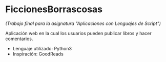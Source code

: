 # FiccionesBorrascosas
 _(Trabajo final para la asignatura "Aplicaciones con Lenguajes de Script")_

Aplicación web en la cual los usuarios pueden publicar libros y hacer comentarios.
- Lenguaje utilizado: Python3
- Inspiración: GoodReads
